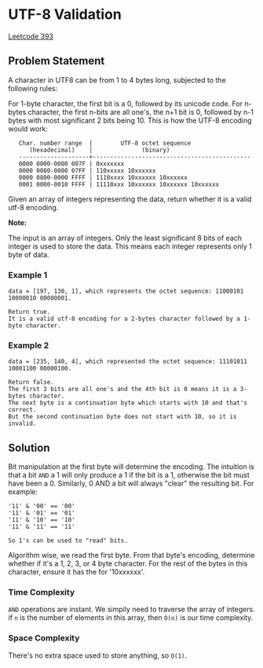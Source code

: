 # UTF-8 Validation

[Leetcode 393](https://leetcode.com/problems/utf-8-validation/)

## Problem Statement

A character in UTF8 can be from 1 to 4 bytes long, subjected to the following
rules:

For 1-byte character, the first bit is a 0, followed by its unicode code. For
n-bytes character, the first n-bits are all one's, the n+1 bit is 0, followed by
n-1 bytes with most significant 2 bits being 10. This is how the UTF-8 encoding
would work:

```text
   Char. number range  |        UTF-8 octet sequence
      (hexadecimal)    |              (binary)
   --------------------+---------------------------------------------
   0000 0000-0000 007F | 0xxxxxxx
   0000 0080-0000 07FF | 110xxxxx 10xxxxxx
   0000 0800-0000 FFFF | 1110xxxx 10xxxxxx 10xxxxxx
   0001 0000-0010 FFFF | 11110xxx 10xxxxxx 10xxxxxx 10xxxxxx
```

Given an array of integers representing the data, return whether it is a valid utf-8 encoding.

**Note:**

The input is an array of integers. Only the least significant 8 bits of each
integer is used to store the data. This means each integer represents only 1
byte of data.

### Example 1

```text
data = [197, 130, 1], which represents the octet sequence: 11000101 10000010 00000001.

Return true.
It is a valid utf-8 encoding for a 2-bytes character followed by a 1-byte character.
```

### Example 2

```text
data = [235, 140, 4], which represented the octet sequence: 11101011 10001100 00000100.

Return false.
The first 3 bits are all one's and the 4th bit is 0 means it is a 3-bytes character.
The next byte is a continuation byte which starts with 10 and that's correct.
But the second continuation byte does not start with 10, so it is invalid.
```

## Solution

Bit manipulation at the first byte will determine the encoding. The intuition is
that a bit `AND` a 1 will only produce a 1 if the bit is a 1, otherwise the bit
must have been a 0. Similarly, 0 AND a bit will always "clear" the resulting
bit. For example:

```text
'11' & '00' == '00'
'11' & '01' == '01'
'11' & '10' == '10'
'11' & '11' == '11'

So 1's can be used to "read" bits.
```

Algorithm wise, we read the first byte. From that byte's encoding, determine
whether if it's a 1, 2, 3, or 4 byte character. For the rest of the bytes in
this character, ensure it has the for '10xxxxxx'.

### Time Complexity

`AND` operations are instant. We simpily need to traverse the array of integers.
if `n` is the number of elements in this array, then `O(n)` is our time complexity.

### Space Complexity

There's no extra space used to store anything, so `O(1)`.
